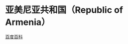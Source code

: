 # 亚美尼亚共和国（Republic of Armenia）

[百度百科](https://baike.baidu.com/item/%E4%BA%9A%E7%BE%8E%E5%B0%BC%E4%BA%9A/129520)